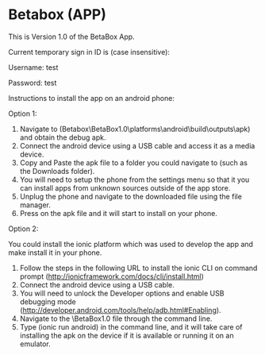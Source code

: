 # Betabox (APP)
This is Version 1.0 of the BetaBox App.

Current temporary sign in ID is (case insensitive):

Username: test

Password: test

Instructions to install the app on an android phone:

Option 1:

1. Navigate to (Betabox\BetaBox1.0\platforms\android\build\outputs\apk) and obtain the debug apk.
2. Connect the android device using a USB cable and access it as a media device.
3. Copy and Paste the apk file to a folder you could navigate to (such as the Downloads folder).
4. You will need to setup the phone from the settings menu so that it you can install apps from unknown sources outside of the app store.
5. Unplug the phone and navigate to the downloaded file using the file manager.
6. Press on the apk file and it will start to install on your phone.

Option 2:

You could install the ionic platform which was used to develop the app and make install it in your phone.

1. Follow the steps in the following URL to install the ionic CLI on command prompt (http://ionicframework.com/docs/cli/install.html)
2. Connect the android device using a USB cable.
3. You will need to unlock the Developer options and enable USB debugging mode (http://developer.android.com/tools/help/adb.html#Enabling).
4. Navigate to the \BetaBox1.0 file through the command line.
5. Type (ionic run android) in the command line, and it will take care of installing the apk on the device if it is available or running it on an emulator.
